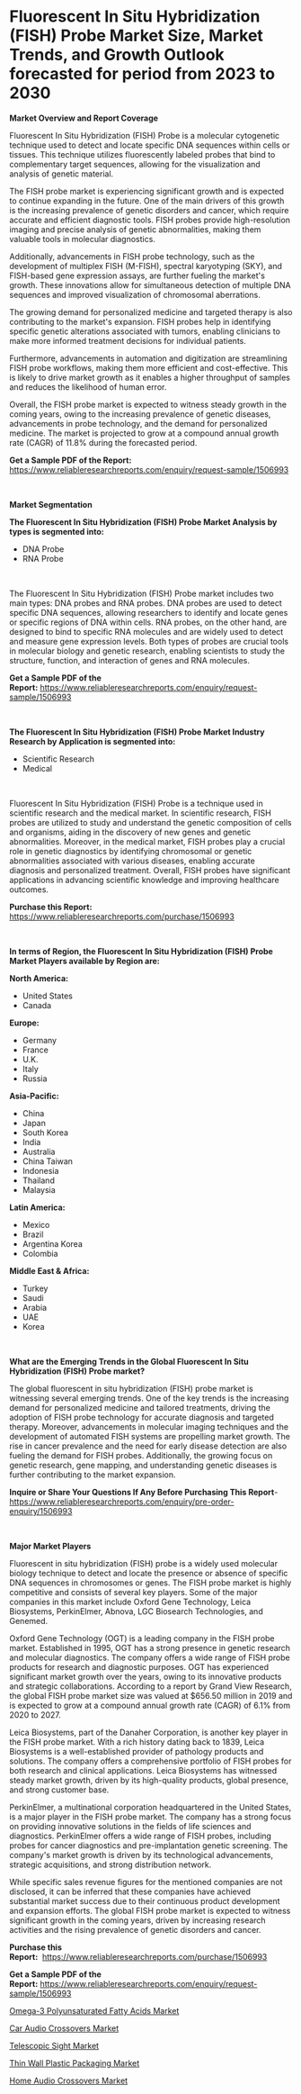 <p><h1>Fluorescent In Situ Hybridization (FISH) Probe Market Size, Market Trends, and Growth Outlook forecasted for period from 2023 to 2030</h1></p><p><strong>Market Overview and Report Coverage</strong></p>
<p><p>Fluorescent In Situ Hybridization (FISH) Probe is a molecular cytogenetic technique used to detect and locate specific DNA sequences within cells or tissues. This technique utilizes fluorescently labeled probes that bind to complementary target sequences, allowing for the visualization and analysis of genetic material.</p><p>The FISH probe market is experiencing significant growth and is expected to continue expanding in the future. One of the main drivers of this growth is the increasing prevalence of genetic disorders and cancer, which require accurate and efficient diagnostic tools. FISH probes provide high-resolution imaging and precise analysis of genetic abnormalities, making them valuable tools in molecular diagnostics.</p><p>Additionally, advancements in FISH probe technology, such as the development of multiplex FISH (M-FISH), spectral karyotyping (SKY), and FISH-based gene expression assays, are further fueling the market's growth. These innovations allow for simultaneous detection of multiple DNA sequences and improved visualization of chromosomal aberrations.</p><p>The growing demand for personalized medicine and targeted therapy is also contributing to the market's expansion. FISH probes help in identifying specific genetic alterations associated with tumors, enabling clinicians to make more informed treatment decisions for individual patients.</p><p>Furthermore, advancements in automation and digitization are streamlining FISH probe workflows, making them more efficient and cost-effective. This is likely to drive market growth as it enables a higher throughput of samples and reduces the likelihood of human error.</p><p>Overall, the FISH probe market is expected to witness steady growth in the coming years, owing to the increasing prevalence of genetic diseases, advancements in probe technology, and the demand for personalized medicine. The market is projected to grow at a compound annual growth rate (CAGR) of 11.8% during the forecasted period.</p></p>
<p><strong>Get a Sample PDF of the Report:</strong> <a href="https://www.reliableresearchreports.com/enquiry/request-sample/1506993">https://www.reliableresearchreports.com/enquiry/request-sample/1506993</a></p>
<p>&nbsp;</p>
<p><strong>Market Segmentation</strong></p>
<p><strong>The Fluorescent In Situ Hybridization (FISH) Probe Market Analysis by types is segmented into:</strong></p>
<p><ul><li>DNA Probe</li><li>RNA Probe</li></ul></p>
<p>&nbsp;</p>
<p><p>The Fluorescent In Situ Hybridization (FISH) Probe market includes two main types: DNA probes and RNA probes. DNA probes are used to detect specific DNA sequences, allowing researchers to identify and locate genes or specific regions of DNA within cells. RNA probes, on the other hand, are designed to bind to specific RNA molecules and are widely used to detect and measure gene expression levels. Both types of probes are crucial tools in molecular biology and genetic research, enabling scientists to study the structure, function, and interaction of genes and RNA molecules.</p></p>
<p><strong>Get a Sample PDF of the Report:</strong>&nbsp;<a href="https://www.reliableresearchreports.com/enquiry/request-sample/1506993">https://www.reliableresearchreports.com/enquiry/request-sample/1506993</a></p>
<p>&nbsp;</p>
<p><strong>The Fluorescent In Situ Hybridization (FISH) Probe Market Industry Research by Application is segmented into:</strong></p>
<p><ul><li>Scientific Research</li><li>Medical</li></ul></p>
<p>&nbsp;</p>
<p><p>Fluorescent In Situ Hybridization (FISH) Probe is a technique used in scientific research and the medical market. In scientific research, FISH probes are utilized to study and understand the genetic composition of cells and organisms, aiding in the discovery of new genes and genetic abnormalities. Moreover, in the medical market, FISH probes play a crucial role in genetic diagnostics by identifying chromosomal or genetic abnormalities associated with various diseases, enabling accurate diagnosis and personalized treatment. Overall, FISH probes have significant applications in advancing scientific knowledge and improving healthcare outcomes.</p></p>
<p><strong>Purchase this Report:</strong>&nbsp; <a href="https://www.reliableresearchreports.com/purchase/1506993">https://www.reliableresearchreports.com/purchase/1506993</a></p>
<p>&nbsp;</p>
<p><strong>In terms of Region, the Fluorescent In Situ Hybridization (FISH) Probe Market Players available by Region are:</strong></p>
<p>
    <p> <strong> North America: </strong>
        <ul>
            <li>United States</li>
            <li>Canada</li>
        </ul>
        </p> 
    <p> <strong> Europe: </strong>
        <ul>
            <li>Germany</li>
            <li>France</li>
            <li>U.K.</li>
            <li>Italy</li>
            <li>Russia</li>
        </ul>
        </p> 
    <p> <strong> Asia-Pacific: </strong>
        <ul>
            <li>China</li>
            <li>Japan</li>
            <li>South Korea</li>
            <li>India</li>
            <li>Australia</li>
            <li>China Taiwan</li>
            <li>Indonesia</li>
            <li>Thailand</li>
            <li>Malaysia</li>
        </ul>
        </p> 
    <p> <strong> Latin America: </strong>
        <ul>
            <li>Mexico</li>
            <li>Brazil</li>
            <li>Argentina Korea</li>
            <li>Colombia</li>
        </ul>
        </p> 
    <p> <strong> Middle East & Africa: </strong>
        <ul>
            <li>Turkey</li>
            <li>Saudi</li>
            <li>Arabia</li>
            <li>UAE</li>
            <li>Korea</li>
        </ul>
    </p>
    </p>
<p>&nbsp;</p>
<p><strong>What are the Emerging Trends in the Global Fluorescent In Situ Hybridization (FISH) Probe market?</strong></p>
<p><p>The global fluorescent in situ hybridization (FISH) probe market is witnessing several emerging trends. One of the key trends is the increasing demand for personalized medicine and tailored treatments, driving the adoption of FISH probe technology for accurate diagnosis and targeted therapy. Moreover, advancements in molecular imaging techniques and the development of automated FISH systems are propelling market growth. The rise in cancer prevalence and the need for early disease detection are also fueling the demand for FISH probes. Additionally, the growing focus on genetic research, gene mapping, and understanding genetic diseases is further contributing to the market expansion.</p></p>
<p><strong>Inquire or Share Your Questions If Any Before Purchasing This Report</strong>- <a href="https://www.reliableresearchreports.com/enquiry/pre-order-enquiry/1506993">https://www.reliableresearchreports.com/enquiry/pre-order-enquiry/1506993</a></p>
<p>&nbsp;</p>
<p><strong>Major Market Players</strong></p>
<p><p>Fluorescent in situ hybridization (FISH) probe is a widely used molecular biology technique to detect and locate the presence or absence of specific DNA sequences in chromosomes or genes. The FISH probe market is highly competitive and consists of several key players. Some of the major companies in this market include Oxford Gene Technology, Leica Biosystems, PerkinElmer, Abnova, LGC Biosearch Technologies, and Genemed. </p><p>Oxford Gene Technology (OGT) is a leading company in the FISH probe market. Established in 1995, OGT has a strong presence in genetic research and molecular diagnostics. The company offers a wide range of FISH probe products for research and diagnostic purposes. OGT has experienced significant market growth over the years, owing to its innovative products and strategic collaborations. According to a report by Grand View Research, the global FISH probe market size was valued at $656.50 million in 2019 and is expected to grow at a compound annual growth rate (CAGR) of 6.1% from 2020 to 2027.</p><p>Leica Biosystems, part of the Danaher Corporation, is another key player in the FISH probe market. With a rich history dating back to 1839, Leica Biosystems is a well-established provider of pathology products and solutions. The company offers a comprehensive portfolio of FISH probes for both research and clinical applications. Leica Biosystems has witnessed steady market growth, driven by its high-quality products, global presence, and strong customer base.</p><p>PerkinElmer, a multinational corporation headquartered in the United States, is a major player in the FISH probe market. The company has a strong focus on providing innovative solutions in the fields of life sciences and diagnostics. PerkinElmer offers a wide range of FISH probes, including probes for cancer diagnostics and pre-implantation genetic screening. The company's market growth is driven by its technological advancements, strategic acquisitions, and strong distribution network.</p><p>While specific sales revenue figures for the mentioned companies are not disclosed, it can be inferred that these companies have achieved substantial market success due to their continuous product development and expansion efforts. The global FISH probe market is expected to witness significant growth in the coming years, driven by increasing research activities and the rising prevalence of genetic disorders and cancer.</p></p>
<p><strong>Purchase this Report:</strong>&nbsp;&nbsp;<a href="https://www.reliableresearchreports.com/purchase/1506993">https://www.reliableresearchreports.com/purchase/1506993</a></p>
<p></p>
<p><strong>Get a Sample PDF of the Report:</strong>&nbsp;<a href="https://www.reliableresearchreports.com/enquiry/request-sample/1506993">https://www.reliableresearchreports.com/enquiry/request-sample/1506993</a></p>
<p><p><a href="https://www.linkedin.com/pulse/omega-3-polyunsaturated-fatty-acids-market-size-forecast/">Omega-3 Polyunsaturated Fatty Acids Market</a></p><p><a href="https://medium.com/@piercehoppe2023/car-audio-crossovers-market-size-growth-forecast-2023-2030-4ecfa59d9ac5">Car Audio Crossovers Market</a></p><p><a href="https://www.linkedin.com/pulse/telescopic-sight-market-size-forecast-2023/">Telescopic Sight Market</a></p><p><a href="https://www.linkedin.com/pulse/thin-wall-plastic-packaging-market-size-forecast-2023-2030/">Thin Wall Plastic Packaging Market</a></p><p><a href="https://medium.com/@melissahaag/home-audio-crossovers-market-size-growth-forecast-2023-2030-6168feca0161">Home Audio Crossovers Market</a></p></p>